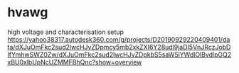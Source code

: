 # hvawg
high voltage and characterisation setup
https://yahoo38317.autodesk360.com/g/projects/D20190929220409401/data/dXJuOmFkc2sud2lwcHJvZDpmcy5mb2xkZXI6Y28udl9jaDI5VnJRczJobDlfYmhwSWZ0Zw/dXJuOmFkc2sud2lwcHJvZDpkbS5saW5lYWdlOlBvdlpGQ2xBU0xlbUpNcUZMMFBhQnc?show=overview
